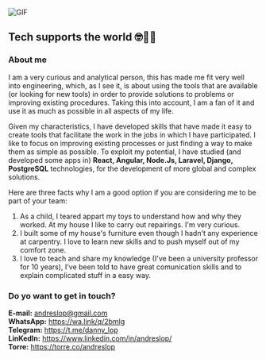 <!--
**opolinad/opolinad** is a ✨ _special_ ✨ repository because its `README.md` (this file) appears on your GitHub profile.

Here are some ideas to get you started:

- 🔭 I’m currently working on ...
- 🌱 I’m currently learning ...
- 👯 I’m looking to collaborate on ...
- 🤔 I’m looking for help with ...
- 💬 Ask me about ...
- 📫 How to reach me: ...
- 😄 Pronouns: ...
- ⚡ Fun fact: ...
-->
![GIF](https://user-images.githubusercontent.com/92406653/157550072-c4724958-3e20-429b-8497-d1ede2c14bf7.gif)
## Tech supports the world 🤓👨‍💻
                                                
### **About me**

I am a very curious and analytical person, this has made me fit very well into engineering, which, as I see it, is about using the tools that are available (or looking for new tools) in order to provide solutions to problems or improving existing procedures. Taking this into account, I am a fan of it and use it as much as possible in all aspects of my life.

Given my characteristics, I have developed skills that have made it easy to create tools that facilitate the work in the jobs in which I have participated. I like to focus on improving existing processes or just finding a way to make them as simple as possible. To exploit my potential, I have studied (and developed some apps in) **React, Angular, Node.Js, Laravel, Django, PostgreSQL** technologies, for the development of more global and complex solutions.

Here are three facts why I am a good option if you are considering me to be part of your team:

1. As a child, I teared appart my toys to understand how and why they worked. At my house I like to carry out repairings. I'm very curious. 
2. I built some of my house's furniture even though I hadn't any experience at carpentry. I love to learn new skills and to push myself out of my comfort zone.
3. I love to teach and share my knowledge (I've been a university professor for 10 years), I've been told to have great comunication skills and to explain complicated stuff in a easy way.

### **Do yo want to get in touch?**
**E-mail:** andreslop@gmail.com  
**WhatsApp:** https://wa.link/q/2bmlg  
**Telegram:** https://t.me/danny_lop  
**LinKedIn:** https://www.linkedin.com/in/andreslop/  
**Torre:** https://torre.co/andreslop  
